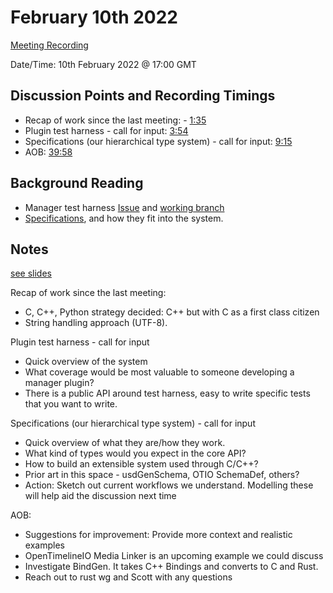 # February 10th 2022

[Meeting Recording](https://drive.google.com/file/d/1Q0z7iuUuF9rmiZ47B_gvp5cSjb5Hvrwu/view?usp=sharing)

Date/Time: 10th February 2022 @ 17:00 GMT


## Discussion Points and Recording Timings

* Recap of work since the last meeting: - [1:35](https://drive.google.com/file/d/1Q0z7iuUuF9rmiZ47B_gvp5cSjb5Hvrwu/view?t=95)
* Plugin test harness - call for input: [3:54](https://drive.google.com/file/d/1Q0z7iuUuF9rmiZ47B_gvp5cSjb5Hvrwu/view?t=234)
* Specifications (our hierarchical type system) - call for input: [9:15](https://drive.google.com/file/d/1Q0z7iuUuF9rmiZ47B_gvp5cSjb5Hvrwu/view?t=555)
* AOB: [39:58](https://drive.google.com/file/d/1Q0z7iuUuF9rmiZ47B_gvp5cSjb5Hvrwu/view?t=2398)


## Background Reading

 - Manager test harness [Issue](https://github.com/TheFoundryVisionmongers/OpenAssetIO/issues/95) and [working branch](https://github.com/TheFoundryVisionmongers/OpenAssetIO/tree/feature/96-exampleManager)
 - [Specifications](https://thefoundryvisionmongers.github.io/OpenAssetIO/entities_specifications_and_attributes.html), and how they fit into the system.

## Notes

[see slides](https://github.com/TheFoundryVisionmongers/OpenAssetIO-WG/blob/master/meetings/2022-02-10/Slides-for-Working-Group-002-2022-02-10.md)

Recap of work since the last meeting:
* C, C++, Python strategy decided: C++ but with C as a first class citizen
* String handling approach (UTF-8).

Plugin test harness - call for input
* Quick overview of the system
* What coverage would be most valuable to someone developing a manager plugin?
* There is a public API around test harness, easy to write specific tests that you want to write.

Specifications (our hierarchical type system) - call for input
* Quick overview of what they are/how they work.
* What kind of types would you expect in the core API?
* How to build an extensible system used through C/C++?
* Prior art in this space - usdGenSchema, OTIO SchemaDef, others?
* Action: Sketch out current workflows we understand. Modelling these will help aid the discussion next time

AOB: 
* Suggestions for improvement: Provide more context and realistic examples
* OpenTimelineIO Media Linker is an upcoming example we could discuss
* Investigate BindGen. It takes C++ Bindings and converts to C and Rust. 
* Reach out to rust wg and Scott with any questions

